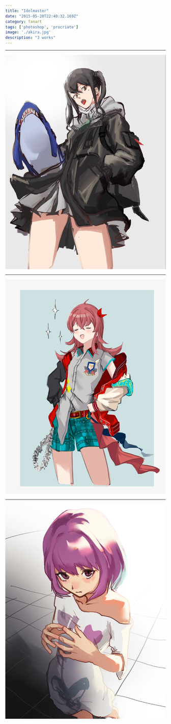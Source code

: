 ```yaml
---
title: "Idolmaster"
date: "2015-05-28T22:40:32.169Z"
category: fanart
tags: ['photoshop', 'procriate']
image: './akira.jpg'
description: "3 works"
---
```


***

![](./akira.jpg)


***

![](./kaho.JPG)
***

![](./りあむ.jpg)

